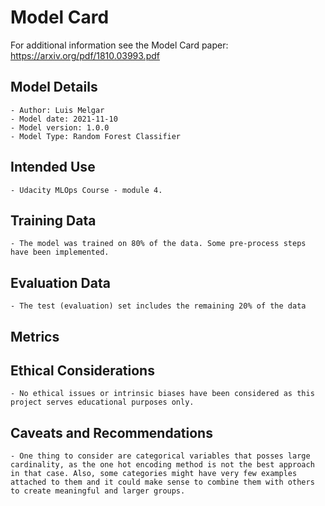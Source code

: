 # Model Card

For additional information see the Model Card paper: https://arxiv.org/pdf/1810.03993.pdf

## Model Details

    - Author: Luis Melgar
    - Model date: 2021-11-10
    - Model version: 1.0.0
    - Model Type: Random Forest Classifier

## Intended Use

    - Udacity MLOps Course - module 4.

## Training Data

    - The model was trained on 80% of the data. Some pre-process steps have been implemented.

## Evaluation Data

    - The test (evaluation) set includes the remaining 20% of the data

## Metrics



## Ethical Considerations

    - No ethical issues or intrinsic biases have been considered as this project serves educational purposes only.  

## Caveats and Recommendations

    - One thing to consider are categorical variables that posses large cardinality, as the one hot encoding method is not the best approach in that case. Also, some categories might have very few examples attached to them and it could make sense to combine them with others to create meaningful and larger groups.